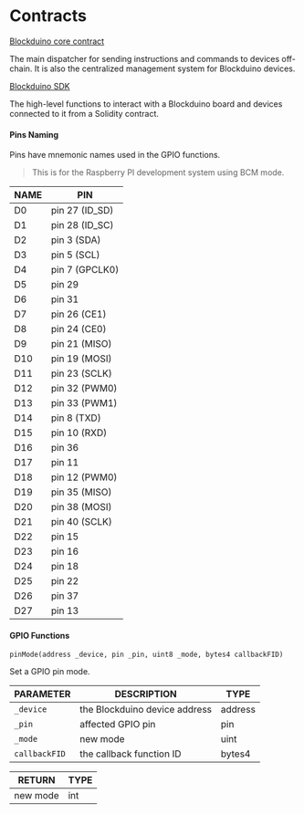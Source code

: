 # Contracts

[Blockduino core contract](https://github.com/Blockduino/Contracts/blob/master/Blockduino.sol)

The main dispatcher for sending instructions and commands to devices off-chain. It is also the centralized management system for Blockduino devices.

[Blockduino SDK](https://github.com/Blockduino/Contracts/blob/master/BlockduinoSDK.sol)

The high-level functions to interact with a Blockduino board and devices connected to it from a Solidity contract.

#### Pins Naming

Pins have mnemonic names used in the GPIO functions.

> This is for the Raspberry PI development system using BCM mode.

| NAME        | PIN |
|------------------|----|
|    	D0 | pin 27 (ID_SD) |
|    	D1 | pin 28 (ID_SC) |
|    	D2 | pin 3 (SDA) |
|    	D3 |  pin 5 (SCL) |
|    	D4 | pin 7 (GPCLK0) |
|    	D5 | pin 29 |
|    	D6 | pin 31 |
|    	D7 | pin 26 (CE1) |
|    	D8 | pin 24 (CE0) |
|    	D9 | pin 21 (MISO) |
|    	D10 | pin 19 (MOSI) |
|    	D11 | pin 23 (SCLK) |
|    	D12 | pin 32 (PWM0) |
|    	D13 | pin 33 (PWM1) |
|    	D14 | pin 8 (TXD) |
|    	D15 | pin 10 (RXD) |
|    	D16 | pin 36 |
|    	D17 | pin 11 |
|    	D18 | pin 12 (PWM0) |
|    	D19 | pin 35 (MISO) | 
|    	D20 | pin 38 (MOSI) |
|    	D21 | pin 40 (SCLK) |
|    	D22 | pin 15 |
|    	D23 | pin 16 |
|    	D24 | pin 18 |
|    	D25 | pin 22 |
|    	D26 | pin 37 |
|    	D27 | pin 13 |

#### GPIO Functions

```
pinMode(address _device, pin _pin, uint8 _mode, bytes4 callbackFID)
```
Set a GPIO pin mode.

| PARAMETER        | DESCRIPTION                      | TYPE                            |
|------------------|----------------------------------|-------------------------------------
| `_device` | the Blockduino device address          | address |
| `_pin` | affected GPIO pin           | pin |
| `_mode` | new mode | uint |
| `callbackFID` | the callback function ID | bytes4 |


| RETURN     | TYPE  
| -------------------------|-------------------------------------
| new mode | int
